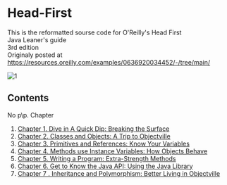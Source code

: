 # Head-First
This is the reformatted sourse code for O'Reilly's Head First
<br/>Java Leaner's guide
<br/>3rd edition
<br/>Originaly posted at https://resources.oreilly.com/examples/0636920034452/-/tree/main/


![1](https://user-images.githubusercontent.com/94693119/164407145-5396edf4-af17-4086-84af-b4ea964ceeb8.png)


## Contents

 No p\p.  Chapter 


 1.  [Chapter 1. Dive in A Quick Dip: Breaking the Surface](./src/ch1)
 2.  [Chapter 2. Classes and Objects: A Trip to Objectville](./src/ch2)
 3.  [Chapter 3. Primitives and References: Know Your Variables](./src/ch3)
 4.  [Chapter 4. Methods use Instance Variables: How Objects Behave](./src/ch4)
 5.  [Chapter 5. Writing a Program: Extra-Strength Methods](./src/ch5)
 6.  [Chapter 6. Get to Know the Java API: Using the Java Library](./src/ch6)
 7.  [Chapter 7 . Inheritance and Polymorphism: Better Living in Objectville](./src/ch7)
